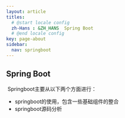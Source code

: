 ```yaml
---
layout: article
titles:
  # @start locale config
  zh-Hans : &ZH_HANS  Spring Boot
  # @end locale config
key: page-about
sidebar:
  nav: springboot
---
```


## Spring Boot

​	Springboot主要从以下两个方面进行：

- springboot的使用，包含一些基础组件的整合
- springboot源码分析